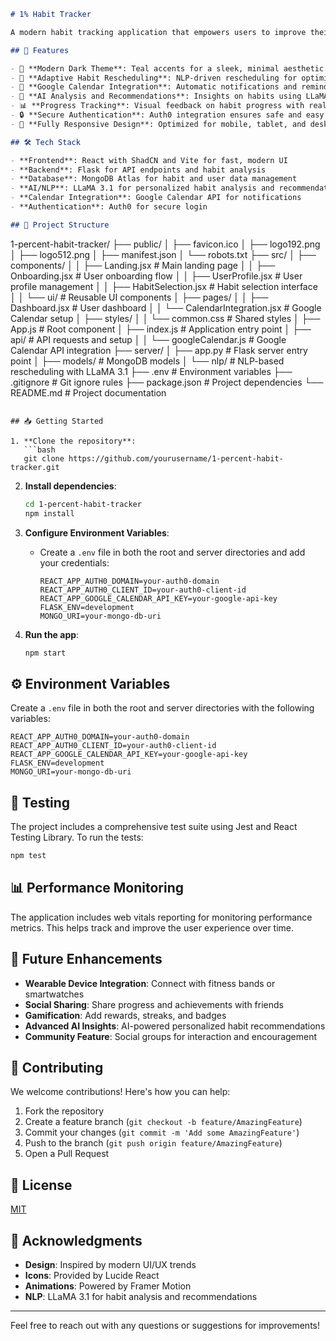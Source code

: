 ```markdown
# 1% Habit Tracker

A modern habit tracking application that empowers users to improve their lives by just 1% each day. Inspired by *Atomic Habits*, this app focuses on adaptive tracking, NLP-based smart rescheduling, and seamless integration with Google Calendar for notifications. Featuring a sleek dark theme, smooth animations, and secure Auth0 authentication, 1% Habit Tracker is designed for an intuitive and visually appealing experience.

## 🌟 Features

- 🌙 **Modern Dark Theme**: Teal accents for a sleek, minimal aesthetic
- 🔄 **Adaptive Habit Rescheduling**: NLP-driven rescheduling for optimized habit tracking
- 📅 **Google Calendar Integration**: Automatic notifications and reminders via Google Calendar API
- 🧠 **AI Analysis and Recommendations**: Insights on habits using LLaMA 3.1-powered NLP
- 📊 **Progress Tracking**: Visual feedback on habit progress with real-time adjustments for unexpected tasks
- 🔒 **Secure Authentication**: Auth0 integration ensures safe and easy login
- 📱 **Fully Responsive Design**: Optimized for mobile, tablet, and desktop

## 🛠 Tech Stack

- **Frontend**: React with ShadCN and Vite for fast, modern UI
- **Backend**: Flask for API endpoints and habit analysis
- **Database**: MongoDB Atlas for habit and user data management
- **AI/NLP**: LLaMA 3.1 for personalized habit analysis and recommendations
- **Calendar Integration**: Google Calendar API for notifications
- **Authentication**: Auth0 for secure login

## 📂 Project Structure

```
1-percent-habit-tracker/
├── public/
│   ├── favicon.ico
│   ├── logo192.png
│   ├── logo512.png
│   ├── manifest.json
│   └── robots.txt
├── src/
│   ├── components/
│   │   ├── Landing.jsx          # Main landing page
│   │   ├── Onboarding.jsx       # User onboarding flow
│   │   ├── UserProfile.jsx      # User profile management
│   │   ├── HabitSelection.jsx   # Habit selection interface
│   │   └── ui/                  # Reusable UI components
│   ├── pages/
│   │   ├── Dashboard.jsx        # User dashboard
│   │   └── CalendarIntegration.jsx # Google Calendar setup
│   ├── styles/
│   │   └── common.css           # Shared styles
│   ├── App.js                   # Root component
│   ├── index.js                 # Application entry point
│   ├── api/                     # API requests and setup
│   │   └── googleCalendar.js    # Google Calendar API integration
├── server/
│   ├── app.py                   # Flask server entry point
│   ├── models/                  # MongoDB models
│   └── nlp/                     # NLP-based rescheduling with LLaMA 3.1
├── .env                         # Environment variables
├── .gitignore                   # Git ignore rules
├── package.json                 # Project dependencies
└── README.md                    # Project documentation
```

## 📥 Getting Started

1. **Clone the repository**:
   ```bash
   git clone https://github.com/yourusername/1-percent-habit-tracker.git
   ```

2. **Install dependencies**:
   ```bash
   cd 1-percent-habit-tracker
   npm install
   ```

3. **Configure Environment Variables**:
   - Create a `.env` file in both the root and server directories and add your credentials:
     ```env
     REACT_APP_AUTH0_DOMAIN=your-auth0-domain
     REACT_APP_AUTH0_CLIENT_ID=your-auth0-client-id
     REACT_APP_GOOGLE_CALENDAR_API_KEY=your-google-api-key
     FLASK_ENV=development
     MONGO_URI=your-mongo-db-uri
     ```

4. **Run the app**:
   ```bash
   npm start
   ```

## ⚙️ Environment Variables

Create a `.env` file in both the root and server directories with the following variables:

```env
REACT_APP_AUTH0_DOMAIN=your-auth0-domain
REACT_APP_AUTH0_CLIENT_ID=your-auth0-client-id
REACT_APP_GOOGLE_CALENDAR_API_KEY=your-google-api-key
FLASK_ENV=development
MONGO_URI=your-mongo-db-uri
```

## 🧪 Testing

The project includes a comprehensive test suite using Jest and React Testing Library. To run the tests:

```bash
npm test
```

## 📊 Performance Monitoring

The application includes web vitals reporting for monitoring performance metrics. This helps track and improve the user experience over time.

## 🚀 Future Enhancements

- **Wearable Device Integration**: Connect with fitness bands or smartwatches
- **Social Sharing**: Share progress and achievements with friends
- **Gamification**: Add rewards, streaks, and badges
- **Advanced AI Insights**: AI-powered personalized habit recommendations
- **Community Feature**: Social groups for interaction and encouragement

## 🤝 Contributing

We welcome contributions! Here's how you can help:
1. Fork the repository
2. Create a feature branch (`git checkout -b feature/AmazingFeature`)
3. Commit your changes (`git commit -m 'Add some AmazingFeature'`)
4. Push to the branch (`git push origin feature/AmazingFeature`)
5. Open a Pull Request

## 📜 License

[MIT](LICENSE)

## 🙏 Acknowledgments

- **Design**: Inspired by modern UI/UX trends
- **Icons**: Provided by Lucide React
- **Animations**: Powered by Framer Motion
- **NLP**: LLaMA 3.1 for habit analysis and recommendations

---

Feel free to reach out with any questions or suggestions for improvements!
```
